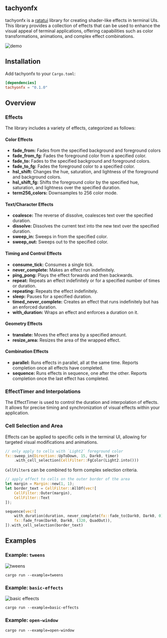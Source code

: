 ## tachyonfx

tachyonfx is a [ratatui][ratatui] library for creating shader-like effects in terminal UIs.
This library provides a collection of effects that can be used to enhance the
visual appeal of terminal applications, offering capabilities such as color
transformations, animations, and complex effect combinations.

![demo](images/demo.gif)

 [ratatui]: https://ratatui.rs/

## Installation
Add tachyonfx to your `Cargo.toml`:

```toml
[dependencies]
tachyonfx = "0.1.0"
```

## Overview


### Effects

The library includes a variety of effects, categorized as follows:

#### Color Effects
- **fade_from:**      Fades from the specified background and foreground colors
- **fade_from_fg:**   Fades the foreground color from a specified color.
- **fade_to:**        Fades to the specified background and foreground colors.
- **fade_to_fg:**     Fades the foreground color to a specified color.
- **hsl_shift:**      Changes the hue, saturation, and lightness of the foreground and background colors.
- **hsl_shift_fg:**   Shifts the foreground color by the specified hue, saturation, and lightness over the specified duration.
- **term256_colors:** Downsamples to 256 color mode.

#### Text/Character Effects
- **coalesce:** The reverse of dissolve, coalesces text over the specified duration.
- **dissolve:** Dissolves the current text into the new text over the specified duration.
- **sweep_in:** Sweeps in from the specified color.
- **sweep_out:** Sweeps out to the specified color.

#### Timing and Control Effects
- **consume_tick:**         Consumes a single tick.
- **never_complete:**       Makes an effect run indefinitely.
- **ping_pong:**            Plays the effect forwards and then backwards.
- **repeat:**               Repeats an effect indefinitely or for a specified number of times or duration.
- **repeating:**            Repeats the effect indefinitely.
- **sleep:**                Pauses for a specified duration.
- **timed_never_complete:** Creates an effect that runs indefinitely but has an enforced duration.
- **with_duration:**        Wraps an effect and enforces a duration on it.

#### Geometry Effects
- **translate:**   Moves the effect area by a specified amount.
- **resize_area:** Resizes the area of the wrapped effect.

 
#### Combination Effects
- **parallel:** Runs effects in parallel, all at the same time. Reports completion once all effects have completed.
- **sequence:** Runs effects in sequence, one after the other. Reports completion once the last effect has completed.



### EffectTimer and Interpolations

The EffectTimer is used to control the duration and interpolation of effects. It
allows for precise timing and synchronization of visual effects within your application.

### Cell Selection and Area

Effects can be applied to specific cells in the terminal UI, allowing for targeted visual
modifications and animations.

```rust
// only apply to cells with `Light2` foreground color
fx::sweep_in(Direction::UpToDown, 15, Dark0, timer)
    .with_cell_selection(CellFilter::FgColor(Light2.into()))
```

`CellFilter`s can be combined to form complex selection criteria.

```rust
// apply effect to cells on the outer border of the area
let margin = Margin::new(1, 1);
let border_text = CellFilter::AllOf(vec![
    CellFilter::Outer(margin),
    CellFilter::Text
]);

sequence(vec![
    with_duration(duration, never_complete(fx::fade_to(Dark0, Dark0, 0))),
    fx::fade_from(Dark0, Dark0, (320, QuadOut)),
]).with_cell_selection(border_text)
```

## Examples

### Example: `tweens`
![tweens](images/example-tweens.png)

```
cargo run --example=tweens 
```

### Example: `basic-effects`
![basic effeects](images/example-basic-effects.png)
```
cargo run --example=basic-effects 
```


### Example: `open-window`

```
cargo run --example=open-window  
```